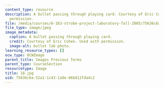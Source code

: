```yaml
---
content_type: resource
description: A bullet passing through playing card. Courtesy of Eric Cohen. Used with
  permission.
file: /media/courses/6-163-strobe-project-laboratory-fall-2005/75636c6a52a11c431a9e66bd12fda4c2_18.jpg
file_type: image/jpeg
image_metadata:
  caption: A bullet passing through playing card.
  credit: Courtesy of Eric Cohen. Used with permission.
  image-alt: bullet lab photo.
learning_resource_types: []
ocw_type: OCWImage
parent_title: Images Previous Terms
parent_type: CourseSection
resourcetype: Image
title: 18.jpg
uid: 75636c6a-52a1-1c43-1a9e-66bd12fda4c2
---
```

